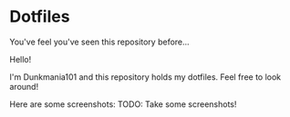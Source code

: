 # Dotfiles
You've feel you've seen this repository before...



Hello!

I'm Dunkmania101 and this repository holds my dotfiles.
Feel free to look around!

Here are some screenshots:
TODO: Take some screenshots!
